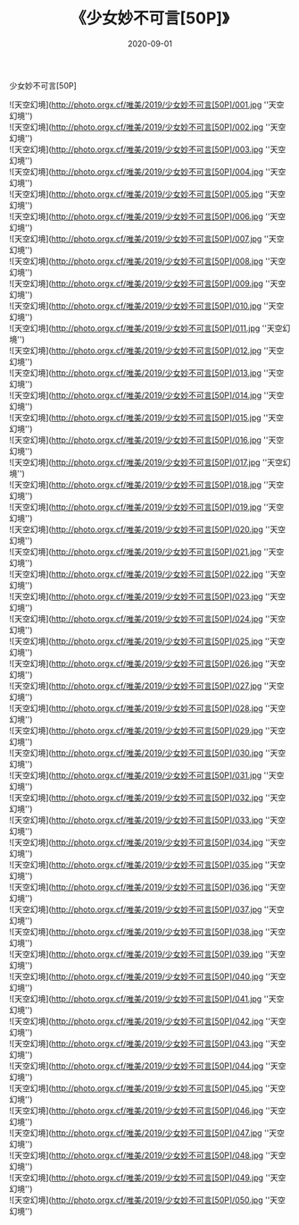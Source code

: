﻿---
layout: post
title:  《少女妙不可言[50P]》
date:   2020-09-01
img: http://photo.orgx.cf/唯美/2019/少女妙不可言[50P]/000.jpg
tags: [美女, 清纯, 唯美]
---

少女妙不可言[50P]



![天空幻境](http://photo.orgx.cf/唯美/2019/少女妙不可言[50P]/001.jpg ''天空幻境'') <br>
![天空幻境](http://photo.orgx.cf/唯美/2019/少女妙不可言[50P]/002.jpg ''天空幻境'') <br>
![天空幻境](http://photo.orgx.cf/唯美/2019/少女妙不可言[50P]/003.jpg ''天空幻境'') <br>
![天空幻境](http://photo.orgx.cf/唯美/2019/少女妙不可言[50P]/004.jpg ''天空幻境'') <br>
![天空幻境](http://photo.orgx.cf/唯美/2019/少女妙不可言[50P]/005.jpg ''天空幻境'') <br>
![天空幻境](http://photo.orgx.cf/唯美/2019/少女妙不可言[50P]/006.jpg ''天空幻境'') <br>
![天空幻境](http://photo.orgx.cf/唯美/2019/少女妙不可言[50P]/007.jpg ''天空幻境'') <br>
![天空幻境](http://photo.orgx.cf/唯美/2019/少女妙不可言[50P]/008.jpg ''天空幻境'') <br>
![天空幻境](http://photo.orgx.cf/唯美/2019/少女妙不可言[50P]/009.jpg ''天空幻境'') <br>
![天空幻境](http://photo.orgx.cf/唯美/2019/少女妙不可言[50P]/010.jpg ''天空幻境'') <br>
![天空幻境](http://photo.orgx.cf/唯美/2019/少女妙不可言[50P]/011.jpg ''天空幻境'') <br>
![天空幻境](http://photo.orgx.cf/唯美/2019/少女妙不可言[50P]/012.jpg ''天空幻境'') <br>
![天空幻境](http://photo.orgx.cf/唯美/2019/少女妙不可言[50P]/013.jpg ''天空幻境'') <br>
![天空幻境](http://photo.orgx.cf/唯美/2019/少女妙不可言[50P]/014.jpg ''天空幻境'') <br>
![天空幻境](http://photo.orgx.cf/唯美/2019/少女妙不可言[50P]/015.jpg ''天空幻境'') <br>
![天空幻境](http://photo.orgx.cf/唯美/2019/少女妙不可言[50P]/016.jpg ''天空幻境'') <br>
![天空幻境](http://photo.orgx.cf/唯美/2019/少女妙不可言[50P]/017.jpg ''天空幻境'') <br>
![天空幻境](http://photo.orgx.cf/唯美/2019/少女妙不可言[50P]/018.jpg ''天空幻境'') <br>
![天空幻境](http://photo.orgx.cf/唯美/2019/少女妙不可言[50P]/019.jpg ''天空幻境'') <br>
![天空幻境](http://photo.orgx.cf/唯美/2019/少女妙不可言[50P]/020.jpg ''天空幻境'') <br>
![天空幻境](http://photo.orgx.cf/唯美/2019/少女妙不可言[50P]/021.jpg ''天空幻境'') <br>
![天空幻境](http://photo.orgx.cf/唯美/2019/少女妙不可言[50P]/022.jpg ''天空幻境'') <br>
![天空幻境](http://photo.orgx.cf/唯美/2019/少女妙不可言[50P]/023.jpg ''天空幻境'') <br>
![天空幻境](http://photo.orgx.cf/唯美/2019/少女妙不可言[50P]/024.jpg ''天空幻境'') <br>
![天空幻境](http://photo.orgx.cf/唯美/2019/少女妙不可言[50P]/025.jpg ''天空幻境'') <br>
![天空幻境](http://photo.orgx.cf/唯美/2019/少女妙不可言[50P]/026.jpg ''天空幻境'') <br>
![天空幻境](http://photo.orgx.cf/唯美/2019/少女妙不可言[50P]/027.jpg ''天空幻境'') <br>
![天空幻境](http://photo.orgx.cf/唯美/2019/少女妙不可言[50P]/028.jpg ''天空幻境'') <br>
![天空幻境](http://photo.orgx.cf/唯美/2019/少女妙不可言[50P]/029.jpg ''天空幻境'') <br>
![天空幻境](http://photo.orgx.cf/唯美/2019/少女妙不可言[50P]/030.jpg ''天空幻境'') <br>
![天空幻境](http://photo.orgx.cf/唯美/2019/少女妙不可言[50P]/031.jpg ''天空幻境'') <br>
![天空幻境](http://photo.orgx.cf/唯美/2019/少女妙不可言[50P]/032.jpg ''天空幻境'') <br>
![天空幻境](http://photo.orgx.cf/唯美/2019/少女妙不可言[50P]/033.jpg ''天空幻境'') <br>
![天空幻境](http://photo.orgx.cf/唯美/2019/少女妙不可言[50P]/034.jpg ''天空幻境'') <br>
![天空幻境](http://photo.orgx.cf/唯美/2019/少女妙不可言[50P]/035.jpg ''天空幻境'') <br>
![天空幻境](http://photo.orgx.cf/唯美/2019/少女妙不可言[50P]/036.jpg ''天空幻境'') <br>
![天空幻境](http://photo.orgx.cf/唯美/2019/少女妙不可言[50P]/037.jpg ''天空幻境'') <br>
![天空幻境](http://photo.orgx.cf/唯美/2019/少女妙不可言[50P]/038.jpg ''天空幻境'') <br>
![天空幻境](http://photo.orgx.cf/唯美/2019/少女妙不可言[50P]/039.jpg ''天空幻境'') <br>
![天空幻境](http://photo.orgx.cf/唯美/2019/少女妙不可言[50P]/040.jpg ''天空幻境'') <br>
![天空幻境](http://photo.orgx.cf/唯美/2019/少女妙不可言[50P]/041.jpg ''天空幻境'') <br>
![天空幻境](http://photo.orgx.cf/唯美/2019/少女妙不可言[50P]/042.jpg ''天空幻境'') <br>
![天空幻境](http://photo.orgx.cf/唯美/2019/少女妙不可言[50P]/043.jpg ''天空幻境'') <br>
![天空幻境](http://photo.orgx.cf/唯美/2019/少女妙不可言[50P]/044.jpg ''天空幻境'') <br>
![天空幻境](http://photo.orgx.cf/唯美/2019/少女妙不可言[50P]/045.jpg ''天空幻境'') <br>
![天空幻境](http://photo.orgx.cf/唯美/2019/少女妙不可言[50P]/046.jpg ''天空幻境'') <br>
![天空幻境](http://photo.orgx.cf/唯美/2019/少女妙不可言[50P]/047.jpg ''天空幻境'') <br>
![天空幻境](http://photo.orgx.cf/唯美/2019/少女妙不可言[50P]/048.jpg ''天空幻境'') <br>
![天空幻境](http://photo.orgx.cf/唯美/2019/少女妙不可言[50P]/049.jpg ''天空幻境'') <br>
![天空幻境](http://photo.orgx.cf/唯美/2019/少女妙不可言[50P]/050.jpg ''天空幻境'') <br>